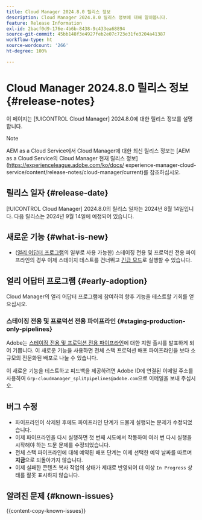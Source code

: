 ```yaml
---
title: Cloud Manager 2024.8.0 릴리스 정보
description: Cloud Manager 2024.8.0 릴리스 정보에 대해 알아봅니다.
feature: Release Information
exl-id: 2bacf0d9-176e-4b6b-8438-9c433ea68894
source-git-commit: 45bb148f3e4927feb2e07c723e31fe3204a41387
workflow-type: ht
source-wordcount: '266'
ht-degree: 100%

---
```


# Cloud Manager 2024.8.0 릴리스 정보 {#release-notes}

이 페이지는 [!UICONTROL Cloud Manager] 2024.8.0에 대한 릴리스 정보를 설명합니다.

>[!NOTE]
>
>AEM as a Cloud Service에서 Cloud Manager에 대한 최신 릴리스 정보는 [AEM as a Cloud Service의 Cloud Manager 현재 릴리스 정보](https://experienceleague.adobe.com/ko/docs/ experience-manager-cloud-service/content/release-notes/cloud-manager/current)를 참조하십시오.

## 릴리스 일자 {#release-date}

[!UICONTROL Cloud Manager] 2024.8.0의 릴리스 일자는 2024년 8월 14일입니다. 다음 릴리스는 2024년 9월 14일에 예정되어 있습니다.

## 새로운 기능 {#what-is-new}

* ([얼리 어답터 프로그램](#staging-production-only-pipelines)의 일부로 사용 가능한) 스테이징 전용 및 프로덕션 전용 파이프라인의 경우 이제 스테이지 테스트를 건너뛰고 [긴급 모드](/help/using/stage-prod-only.md#emergency-mode)로 실행할 수 있습니다.

## 얼리 어답터 프로그램 {#early-adoption}

Cloud Manager의 얼리 어답터 프로그램에 참여하여 향후 기능을 테스트할 기회를 얻으십시오.

### 스테이징 전용 및 프로덕션 전용 파이프라인 {#staging-production-only-pipelines}

Adobe는 [스테이징 전용 및 프로덕션 전용 파이프라인](/help/using/stage-prod-only.md)에 대한 지원 출시를 발표하게 되어 기쁩니다. 이 새로운 기능을 사용하면 전체 스택 프로덕션 배포 파이프라인을 보다 소규모의 전문화된 배포로 나눌 수 있습니다.

이 새로운 기능을 테스트하고 피드백을 제공하려면 Adobe ID에 연결된 이메일 주소를 사용하여 `Grp-cloudmanager_splitpipelines@adobe.com`으로 이메일을 보내 주십시오.

## 버그 수정

* 파이프라인이 삭제된 후에도 파이프라인 단계가 드물게 실행되는 문제가 수정되었습니다.
* 이제 파이프라인을 다시 실행하면 첫 번째 시도에서 작동하여 여러 번 다시 실행을 시작해야 하는 드문 문제를 수정되었습니다.
* 전체 스택 파이프라인에 대해 예약된 배포 단계는 이제 선택한 예약 날짜를 따르며 **지금**&#x200B;으로 되돌아가지 않습니다.
* 이제 실패한 콘텐츠 복사 작업의 상태가 제대로 반영되어 더 이상 `In Progress` 상태를 잘못 표시하지 않습니다.

## 알려진 문제 {#known-issues}

{{content-copy-known-issues}}

